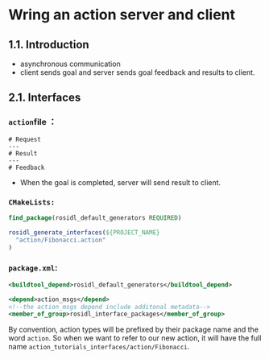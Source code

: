 # Wring an action server and client

##  1.1. Introduction

* asynchronous communication
* client sends goal and server sends goal feedback and results to client.



## 2.1. Interfaces 

### ```action```file ：

```action
# Request
---
# Result
---
# Feedback
```

* When the goal is completed,  server will send result to client.

### ```CMakeLists: ```

```cmake
find_package(rosidl_default_generators REQUIRED)

rosidl_generate_interfaces(${PROJECT_NAME}
  "action/Fibonacci.action"
)
```

### ```package.xml```:

```xml
<buildtool_depend>rosidl_default_generators</buildtool_depend>

<depend>action_msgs</depend>
<!--the action_msgs depend include additonal metadata-->
<member_of_group>rosidl_interface_packages</member_of_group>
```

By convention, action types will be prefixed by their package name and the word `action`. So when we want to refer to our new action, it will have the full name `action_tutorials_interfaces/action/Fibonacci`.

